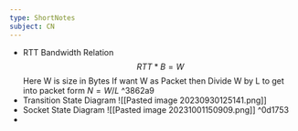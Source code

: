 ```yaml
---
type: ShortNotes
subject: CN
---
```

- RTT Bandwidth Relation
	$$RTT* B = W$$
	Here W is size in Bytes
	If want W as Packet then Divide W by L to get into packet form $N=W/L$
	  ^3862a9
- Transition State Diagram ![[Pasted image 20230930125141.png]]
- Socket State Diagram
	![[Pasted image 20231001150909.png]] ^0d1753
- 